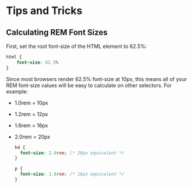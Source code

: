 # Tips and Tricks

## Calculating REM Font Sizes

First, set the root font-size of the HTML element to 62.5%:

```css
html {
	font-size: 62.5%
}
```

Since most browsers render 62.5% font-size at 10px, this means all of your REM font-size values will be easy to calculate on other selectors. For example:

- 1.0rem = 10px

- 1.2rem = 12px

- 1.6rem = 16px

- 2.0rem = 20px

  ```css
  h4 {
  	font-size: 2.0rem; /* 20px equivalent */
  }
  
  p {
  	font-size: 1.6rem; /* 16px equivalent */
  }
  ```

  
